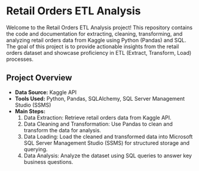 # Retail Orders ETL Analysis

Welcome to the Retail Orders ETL Analysis project! This repository contains the code and documentation for extracting, cleaning, transforming, and analyzing retail orders data from Kaggle using Python (Pandas) and SQL. The goal of this project is to provide actionable insights from the retail orders dataset and showcase proficiency in ETL (Extract, Transform, Load) processes.

## Project Overview

- **Data Source:** Kaggle API
- **Tools Used:** Python, Pandas, SQLAlchemy, SQL Server Management Studio (SSMS)
- **Main Steps:**
  1. Data Extraction: Retrieve retail orders data from Kaggle API.
  2. Data Cleaning and Transformation: Use Pandas to clean and transform the data for analysis.
  3. Data Loading: Load the cleaned and transformed data into Microsoft SQL Server Management Studio (SSMS) for structured storage and querying.
  4. Data Analysis: Analyze the dataset using SQL queries to answer key business questions.
